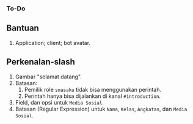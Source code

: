 ### To-Do

## Bantuan
1. Application; client; bot avatar.

## Perkenalan-slash
1. Gambar "selamat datang".
2. Batasan:
   1. Pemilik role `smasaku` tidak bisa menggunakan perintah.
   2. Perintah hanya bisa dijalankan di kanal `#introduction`.
3. Field, dan opsi untuk `Media Sosial`.
4. Batasan (Regular Expression) untuk `Nama`, `Kelas`, `Angkatan`, dan `Media Sosial`.